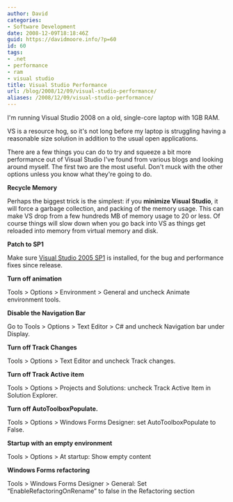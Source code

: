 ```yaml
---
author: David
categories:
- Software Development
date: 2008-12-09T18:18:46Z
guid: https://davidmoore.info/?p=60
id: 60
tags:
- .net
- performance
- ram
- visual studio
title: Visual Studio Performance
url: /blog/2008/12/09/visual-studio-performance/
aliases: /2008/12/09/visual-studio-performance/
---
```


I'm running Visual Studio 2008 on a old, single-core laptop with 1GB RAM.

VS is a resource hog, so it's not long before my laptop is struggling having a reasonable size solution in addition to the usual open applications.

There are a few things you can do to try and squeeze a bit more performance out of Visual Studio I've found from various blogs and looking around myself. The first two are the most useful. Don't muck with the other options unless you know what they're going to do.

**Recycle Memory**
  
Perhaps the biggest trick is the simplest: if you **minimize Visual Studio**, it will force a garbage collection, and packing of the memory usage. This can make VS drop from a few hundreds MB of memory usage to 20 or less. Of course things will slow down when you go back into VS as things get reloaded into memory from virtual memory and disk.

**Patch to SP1**
  
Make sure <a href="http://www.microsoft.com/downloads/details.aspx?FamilyId=FBEE1648-7106-44A7-9649-6D9F6D58056E&displaylang=en" target="_blank">Visual Studio 2005 SP1</a> is installed, for the bug and performance fixes since release.

**Turn off animation**
  
Tools > Options > Environment > General and uncheck Animate environment tools.

**Disable the Navigation Bar**
  
Go to Tools > Options > Text Editor > C# and uncheck Navigation bar under Display.

**Turn off Track Changes**
  
Tools > Options > Text Editor and uncheck Track changes.

**Turn off Track Active item**
  
Tools > Options > Projects and Solutions: uncheck Track Active Item in Solution Explorer.

**Turn off AutoToolboxPopulate.**
  
Tools > Options > Windows Forms Designer: set AutoToolboxPopulate to False.

**Startup with an empty environment**
  
Tools > Options > At startup: Show empty content

**Windows Forms refactoring**
  
Tools > Windows Forms Designer > General: Set “EnableRefactoringOnRename” to false in the Refactoring section